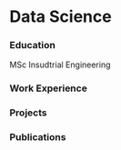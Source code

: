 # Data Science

### Education
MSc Insudtrial Engineering

### Work Experience

### Projects

### Publications
